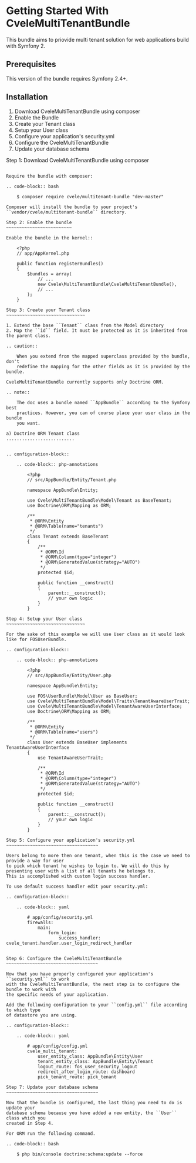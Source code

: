Getting Started With CveleMultiTenantBundle
==================================

This bundle aims to priovide multi tenant solution for web applications build with Symfony 2.

Prerequisites
-------------

This version of the bundle requires Symfony 2.4+.

Installation
------------

1. Download CveleMultiTenantBundle using composer
2. Enable the Bundle
3. Create your Tenant class
4. Setup your User class
5. Configure your application's security.yml
6. Configure the CveleMultiTenantBundle
7. Update your database schema

Step 1: Download CveleMultiTenantBundle using composer
~~~~~~~~~~~~~~~~~~~~~~~~~~~~~~~~~~~~~~~~~~~~~

Require the bundle with composer:

.. code-block:: bash

    $ composer require cvele/multitenant-bundle "dev-master"

Composer will install the bundle to your project's ``vendor/cvele/multitenant-bundle`` directory.

Step 2: Enable the bundle
~~~~~~~~~~~~~~~~~~~~~~~~~

Enable the bundle in the kernel::

    <?php
    // app/AppKernel.php

    public function registerBundles()
    {
        $bundles = array(
            // ...
            new Cvele\MultiTenantBundle\CveleMultiTenantBundle(),
            // ...
        );
    }

Step 3: Create your Tenant class
~~~~~~~~~~~~~~~~~~~~~~~~~~~~~~

1. Extend the base ``Tenant`` class from the Model directory
2. Map the ``id`` field. It must be protected as it is inherited from the parent class.

.. caution::

    When you extend from the mapped superclass provided by the bundle, don't
    redefine the mapping for the other fields as it is provided by the bundle.

CveleMultiTenantBundle currently supports only Doctrine ORM.

.. note::

    The doc uses a bundle named ``AppBundle`` according to the Symfony best
    practices. However, you can of course place your user class in the bundle
    you want.

a) Doctrine ORM Tenant class
..........................


.. configuration-block::

    .. code-block:: php-annotations

        <?php
        // src/AppBundle/Entity/Tenant.php

        namespace AppBundle\Entity;

        use Cvele\MultiTenantBundle\Model\Tenant as BaseTenant;
        use Doctrine\ORM\Mapping as ORM;

        /**
         * @ORM\Entity
         * @ORM\Table(name="tenants")
         */
        class Tenant extends BaseTenant
        {
            /**
             * @ORM\Id
             * @ORM\Column(type="integer")
             * @ORM\GeneratedValue(strategy="AUTO")
             */
            protected $id;

            public function __construct()
            {
                parent::__construct();
                // your own logic
            }
        }

Step 4: Setup your User class
~~~~~~~~~~~~~~~~~~~~~~~~~~~~~~

For the sake of this example we will use User class as it would look like for FOSUserBundle.

.. configuration-block::

    .. code-block:: php-annotations

        <?php
        // src/AppBundle/Entity/User.php

        namespace AppBundle\Entity;

        use FOS\UserBundle\Model\User as BaseUser;
        use Cvele\MultiTenantBundle\Model\Traits\TenantAwareUserTrait;
        use Cvele\MultiTenantBundle\Model\TenantAwareUserInterface;
        use Doctrine\ORM\Mapping as ORM;

        /**
         * @ORM\Entity
         * @ORM\Table(name="users")
         */
        class User extends BaseUser implements TenantAwareUserInterface
        {
            use TenantAwareUserTrait;

            /**
             * @ORM\Id
             * @ORM\Column(type="integer")
             * @ORM\GeneratedValue(strategy="AUTO")
             */
            protected $id;

            public function __construct()
            {
                parent::__construct();
                // your own logic
            }
        }

Step 5: Configure your application's security.yml
~~~~~~~~~~~~~~~~~~~~~~~~~~~~~~~~~~~

Users belong to more then one tenant, when this is the case we need to provide a way for user
to pick which tenant he wishes to login to. We will do this by presenting user with a list of all tenants he belongs to.
This is accomplished with custom login success handler.

To use default success handler edit your security.yml:

.. configuration-block::

    .. code-block:: yaml

        # app/config/security.yml
        firewalls:
            main:
                form_login:
                    success_handler: cvele_tenant.handler.user_login_redirect_handler


Step 6: Configure the CveleMultiTenantBundle
~~~~~~~~~~~~~~~~~~~~~~~~~~~~~~~~~~~

Now that you have properly configured your application's ``security.yml`` to work
with the CveleMultiTenantBundle, the next step is to configure the bundle to work with
the specific needs of your application.

Add the following configuration to your ``config.yml`` file according to which type
of datastore you are using.

.. configuration-block::

    .. code-block:: yaml

        # app/config/config.yml
        cvele_multi_tenant:
            user_entity_class: AppBundle\Entity\User
            tenant_entity_class: AppBundle\Entity\Tenant
            logout_route: fos_user_security_logout
            redirect_after_login_route: dashboard
            pick_tenant_route: pick_tenant

Step 7: Update your database schema
~~~~~~~~~~~~~~~~~~~~~~~~~~~~~~~~~~~

Now that the bundle is configured, the last thing you need to do is update your
database schema because you have added a new entity, the ``User`` class which you
created in Step 4.

For ORM run the following command.

.. code-block:: bash

    $ php bin/console doctrine:schema:update --force